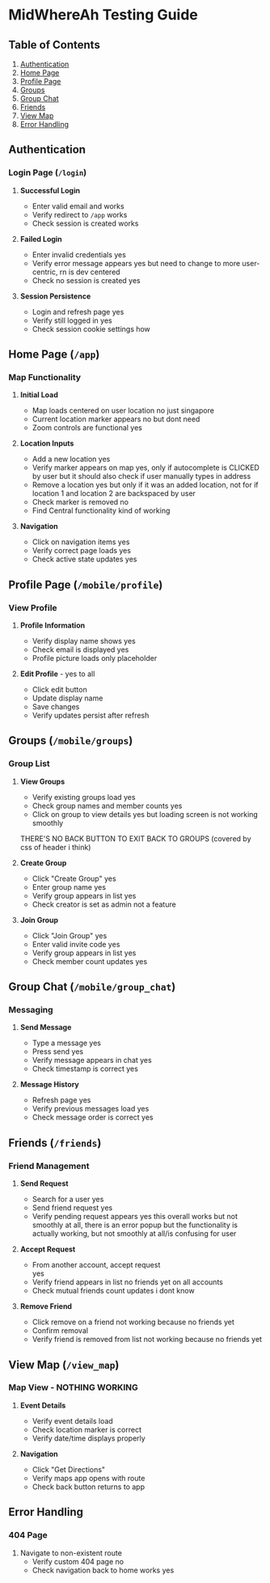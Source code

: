 # MidWhereAh Testing Guide

## Table of Contents
1. [Authentication](#authentication)
2. [Home Page](#home-page)
3. [Profile Page](#profile-page)
4. [Groups](#groups)
5. [Group Chat](#group-chat)
6. [Friends](#friends)
7. [View Map](#view-map)
8. [Error Handling](#error-handling)

## Authentication

### Login Page (`/login`)
1. **Successful Login**
   - Enter valid email and 
   works
   - Verify redirect to `/app`
   works
   - Check session is created
   works
2. **Failed Login**
   - Enter invalid credentials
   yes
   - Verify error message appears
   yes but need to change to more user-centric, rn is dev centered
   - Check no session is created
   yes

3. **Session Persistence**
   - Login and refresh page
   yes
   - Verify still logged in
   yes
   - Check session cookie settings
   how

## Home Page (`/app`)

### Map Functionality
1. **Initial Load**
   - Map loads centered on user location
   no just singapore
   - Current location marker appears
   no but dont need
   - Zoom controls are functional
   yes

2. **Location Inputs**
   - Add a new location
   yes
   - Verify marker appears on map
   yes, only if autocomplete is CLICKED by user but it should also check if user manually types in address
   - Remove a location
   yes but only if it was an added location, not for if location 1 and location 2 are backspaced by user
   - Check marker is removed
   no
   - Find Central functionality kind of working

   
3. **Navigation**
   - Click on navigation items
   yes
   - Verify correct page loads
   yes
   - Check active state updates
   yes

## Profile Page (`/mobile/profile`)

### View Profile
1. **Profile Information**
   - Verify display name shows
   yes
   - Check email is displayed
   yes
   - Profile picture loads
   only placeholder

2. **Edit Profile**  - yes to all
   - Click edit button
   - Update display name
   - Save changes
   - Verify updates persist after refresh

## Groups (`/mobile/groups`)

### Group List
1. **View Groups**
   - Verify existing groups load
   yes
   - Check group names and member counts
   yes
   - Click on group to view details
   yes but loading screen is not working smoothly
   
   THERE'S NO BACK BUTTON TO EXIT BACK TO GROUPS (covered by css of header i think)

2. **Create Group**
   - Click "Create Group"
   yes
   - Enter group name
    yes
   - Verify group appears in list
   yes
   - Check creator is set as admin
   not a feature

3. **Join Group**
   - Click "Join Group"
   yes
   - Enter valid invite code
   yes
   - Verify group appears in list
   yes
   - Check member count updates
   yes

## Group Chat (`/mobile/group_chat`)

### Messaging
1. **Send Message**
   - Type a message
   yes
   - Press send
   yes
   - Verify message appears in chat
   yes
   - Check timestamp is correct
   yes

2. **Message History**
   - Refresh page
   yes
   - Verify previous messages load
   yes
   - Check message order is correct
   yes

## Friends (`/friends`)

### Friend Management
1. **Send Request**
   - Search for a user
   yes
   - Send friend request
   yes
   - Verify pending request appears
   yes
this overall works but not smoothly at all, there is an error popup but the functionality is actually working, but not smoothly at all/is confusing for user


2. **Accept Request**
   - From another account, accept request   
   yes
   - Verify friend appears in list
   no friends yet on all accounts
   - Check mutual friends count updates
   i dont know

3. **Remove Friend**
   - Click remove on a friend
   not working because no friends yet
   - Confirm removal
   - Verify friend is removed from list
   not working because no friends yet

## View Map (`/view_map`)

### Map View - NOTHING WORKING
1. **Event Details**
   - Verify event details load
   - Check location marker is correct
   - Verify date/time displays properly

2. **Navigation**
   - Click "Get Directions"
   - Verify maps app opens with route
   - Check back button returns to app

## Error Handling

### 404 Page
1. Navigate to non-existent route
   - Verify custom 404 page 
   no
   - Check navigation back to home works
   yes

